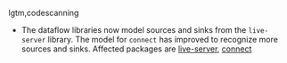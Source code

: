 lgtm,codescanning
* The dataflow libraries now model sources and sinks from the `live-server` library.
  The model for `connect` has improved to recognize more sources and sinks.
  Affected packages are
    [live-server](https://www.npmjs.com/package/live-server),
    [connect](https://www.npmjs.com/package/connect)